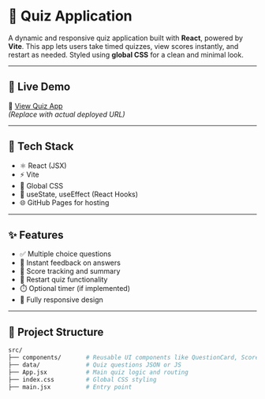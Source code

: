 # 🧠 Quiz Application

A dynamic and responsive quiz application built with **React**, powered by **Vite**. This app lets users take timed quizzes, view scores instantly, and restart as needed. Styled using **global CSS** for a clean and minimal look.

---

## 🚀 Live Demo

🔗 [View Quiz App](https://vigneshwaran2406.github.io/quiz-app/)  
*(Replace with actual deployed URL)*

---

## 🧰 Tech Stack

- ⚛️ React (JSX)
- ⚡ Vite
- 🎨 Global CSS
- 🧠 useState, useEffect (React Hooks)
- 🌐 GitHub Pages for hosting

---

## ✨ Features

- ✅ Multiple choice questions
- 🧭 Instant feedback on answers
- 🧮 Score tracking and summary
- 🔄 Restart quiz functionality
- ⏱️ Optional timer (if implemented)
- 📱 Fully responsive design

---

## 📁 Project Structure

```bash
src/
├── components/       # Reusable UI components like QuestionCard, ScoreBoard
├── data/             # Quiz questions JSON or JS
├── App.jsx           # Main quiz logic and routing
├── index.css         # Global CSS styling
├── main.jsx          # Entry point

